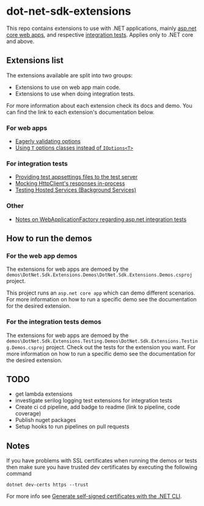 # dot-net-sdk-extensions

This repo contains extensions to use with .NET applications, mainly [asp.net core web apps](https://docs.microsoft.com/en-us/aspnet/core), and respective [integration tests](https://docs.microsoft.com/en-us/aspnet/core/test/integration-tests?#introduction-to-integration-tests). Applies only to .NET core and above.

## Extensions list

The extensions available are split into two groups:

* Extensions to use on web app main code.
* Extensions to use when doing integration tests.

For more information about each extension check its docs and demo. You can find the link to each extension's documentation below.

### For web apps

* [Eagerly validating options](/docs/configuration/options-eagerly-validation.md)
* [Using `T` options classes instead of `IOptions<T>`](/docs/configuration/options-without-IOptions.md)

### For integration tests

* [Providing test appsettings files to the test server](/docs/integration-tests/configuring-webhost.md)
* [Mocking HttpClient's responses in-process](/docs/integration-tests/http-mocking-in-process.md)
* [Testing Hosted Services (Background Services)](/docs/integration-tests/hosted-services.md)

### Other

* [Notes on WebApplicationFactory regarding asp.net integration tests](/docs/integration-tests/web-application-factory.md)

## How to run the demos

### For the web app demos

The extensions for web apps are demoed by the `demos\DotNet.Sdk.Extensions.Demos\DotNet.Sdk.Extensions.Demos.csproj` project.

This project runs an `asp.net core app` which can demo different scenarios. For more information on how to run a specific demo see the documentation for the desired extension.

### For the integration tests demos

The extensions for web apps are demoed by the `demos\DotNet.Sdk.Extensions.Testing.Demos\DotNet.Sdk.Extensions.Testing.Demos.csproj` project. Check out the tests for the extension you want. For more information on how to run a specific demo see the documentation for the desired extension.

## TODO

* get lambda extensions 
* investigate serilog logging test extensions for integration tests
* Create ci cd pipeline, add badge to readme (link to pipeline, code coverage)
* Publish nuget packages
* Setup hooks to run pipelines on pull requests


## Notes

If you have problems with SSL certificates when running the demos or tests then make sure you have trusted dev certificates by executing the following command

```
dotnet dev-certs https --trust
```

For more info see [Generate self-signed certificates with the .NET CLI](https://docs.microsoft.com/en-us/dotnet/core/additional-tools/self-signed-certificates-guide).
